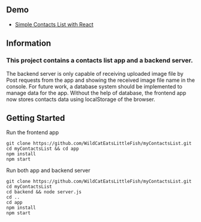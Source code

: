 ## Demo
* [Simple Contacts List with React]( https://wildcateatslittlefish.github.io/myContactsList/)

## Information

### This project contains a contacts list app and a backend server.
The backend server is only capable of receiving uploaded image file by Post requests from the app and showing the received image file name in the console. 
For future work, a database system should be implemented to manage data for the app.
Without the help of database, the frontend app now stores contacts data using localStorage of the browser.

## Getting Started

Run the frontend app
```
git clone https://github.com/WildCatEatsLittleFish/myContactsList.git
cd myContactsList && cd app
npm install
npm start
```

Run both app and backend server
```
git clone https://github.com/WildCatEatsLittleFish/myContactsList.git
cd myContactsList
cd backend && node server.js
cd ..
cd app
npm install
npm start
```
